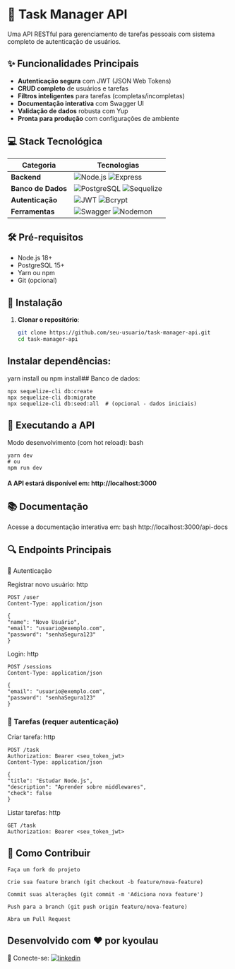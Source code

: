 
# 🚀 Task Manager API

Uma API RESTful para gerenciamento de tarefas pessoais com sistema completo de autenticação de usuários.

## ✨ Funcionalidades Principais

- **Autenticação segura** com JWT (JSON Web Tokens)
- **CRUD completo** de usuários e tarefas
- **Filtros inteligentes** para tarefas (completas/incompletas)
- **Documentação interativa** com Swagger UI
- **Validação de dados** robusta com Yup
- **Pronta para produção** com configurações de ambiente

## 💻 Stack Tecnológica

| Categoria         | Tecnologias                                                                 |
|-------------------|-----------------------------------------------------------------------------|
| **Backend**       | ![Node.js](https://img.shields.io/badge/Node.js-18+-43853D?logo=node.js) ![Express](https://img.shields.io/badge/Express-4.x-000000?logo=express) |
| **Banco de Dados**| ![PostgreSQL](https://img.shields.io/badge/PostgreSQL-15+-4169E1?logo=postgresql) ![Sequelize](https://img.shields.io/badge/Sequelize-6+-52B0E7?logo=sequelize) |
| **Autenticação**  | ![JWT](https://img.shields.io/badge/JWT-8.5+-000000?logo=jsonwebtokens) ![Bcrypt](https://img.shields.io/badge/Bcrypt-5.1+-394D77) |
| **Ferramentas**   | ![Swagger](https://img.shields.io/badge/Swagger-3.0+-85EA2D?logo=swagger) ![Nodemon](https://img.shields.io/badge/Nodemon-2.0+-76D04B) |

## 🛠️ Pré-requisitos

- Node.js 18+
- PostgreSQL 15+
- Yarn ou npm
- Git (opcional)

## 🔧 Instalação

1. **Clonar o repositório**:
   ```bash
   git clone https://github.com/seu-usuario/task-manager-api.git
   cd task-manager-api

## Instalar dependências:
yarn install
 ou
npm install## Banco de dados:

    npx sequelize-cli db:create
    npx sequelize-cli db:migrate
    npx sequelize-cli db:seed:all  # (opcional - dados iniciais)
## 🏃 Executando a API
Modo desenvolvimento (com hot reload):
    bash

    yarn dev
    # ou
    npm run dev
#### A API estará disponível em: http://localhost:3000
## 📚 Documentação

Acesse a documentação interativa em:
bash 
    http://localhost:3000/api-docs
## 🔍 Endpoints Principais

👤 Autenticação

Registrar novo usuário:
http

    POST /user
    Content-Type: application/json

    {
    "name": "Novo Usuário",
    "email": "usuario@exemplo.com",
    "password": "senhaSegura123"
    }

Login:
http

    POST /sessions
    Content-Type: application/json

    {
    "email": "usuario@exemplo.com",
    "password": "senhaSegura123"
    }
### 📝 Tarefas (requer autenticação)

Criar tarefa:
http

    POST /task
    Authorization: Bearer <seu_token_jwt>
    Content-Type: application/json

    {
    "title": "Estudar Node.js",
    "description": "Aprender sobre middlewares",
    "check": false
    }

Listar tarefas:
http

    GET /task
    Authorization: Bearer <seu_token_jwt>


## 🤝 Como Contribuir

    Faça um fork do projeto

    Crie sua feature branch (git checkout -b feature/nova-feature)

    Commit suas alterações (git commit -m 'Adiciona nova feature')

    Push para a branch (git push origin feature/nova-feature)

    Abra um Pull Request


## Desenvolvido com ❤️ por kyoulau
🔗 Conecte-se: [![linkedin](https://img.shields.io/badge/linkedin-0A66C2?style=for-the-badge&logo=linkedin&logoColor=white)](https://www.linkedin.com/in/laura-santos-costa/)


